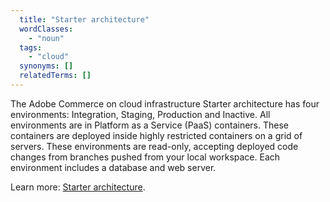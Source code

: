 ```yaml
---
  title: "Starter architecture"
  wordClasses:
    - "noun"
  tags:
    - "cloud"
  synonyms: []
  relatedTerms: []
---
```

The Adobe Commerce on cloud infrastructure Starter architecture has four environments: Integration, Staging, Production and Inactive. All environments are in Platform as a Service (PaaS) containers. These containers are deployed inside highly restricted containers on a grid of servers. These environments are read-only, accepting deployed code changes from branches pushed from your local workspace. Each environment includes a database and web server.

Learn more: [Starter architecture](https://devdocs.magento.com/cloud/architecture/starter-architecture.html).

